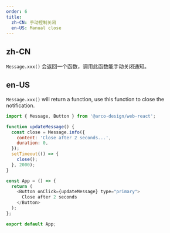```yaml
---
order: 6
title:
  zh-CN: 手动控制关闭
  en-US: Manual close
---
```


## zh-CN

`Message.xxx()` 会返回一个函数，调用此函数能手动关闭通知。

## en-US

`Message.xxx()` will return a function, use this function to close the notification.

```js
import { Message, Button } from '@arco-design/web-react';

function updateMessage() {
  const close = Message.info({
    content: 'Close after 2 seconds...',
    duration: 0,
  });
  setTimeout(() => {
    close();
  }, 2000);
}

const App = () => {
  return (
    <Button onClick={updateMessage} type="primary">
      Close after 2 seconds
    </Button>
  );
};

export default App;
```
